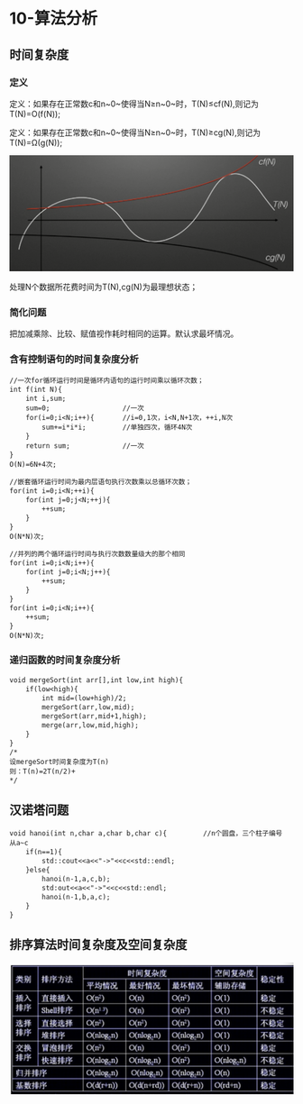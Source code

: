 # 10-算法分析

## 时间复杂度

### 定义

定义：如果存在正常数c和n~0~使得当N≥n~0~时，T(N)≤cf(N),则记为T(N)=O(f(N));

定义：如果存在正常数c和n~0~使得当N≥n~0~时，T(N)≥cg(N),则记为T(N)=Ω(g(N));

<img src="https://github.com/BlackMe2327/cloudimages27/blob/main/img/image-20211204233030090.png?raw=true" alt="image-20211204233030090"  />

处理N个数据所花费时间为T(N),cg(N)为最理想状态；

### 简化问题

把加减乘除、比较、赋值视作耗时相同的运算。默认求最坏情况。

### 含有控制语句的时间复杂度分析

```
//一次for循环运行时间是循环内语句的运行时间乘以循环次数；
int f(int N){
	int i,sum;
	sum=0;					//一次
	for(i=0;i<N;i++){		//i=0,1次，i<N,N+1次，++i,N次
		sum+=i*i*i;			//单独四次，循环4N次
	}
	return sum;				//一次
}
O(N)=6N+4次;
```

```
//嵌套循环运行时间为最内层语句执行次数乘以总循环次数；
for(int i=0;i<N;++i){
	for(int j=0;j<N;++j){
		++sum;
	}
}
O(N*N)次;
```

```
//并列的两个循环运行时间与执行次数数量级大的那个相同
for(int i=0;i<N;i++){
	for(int j=0;i<N;j++){
		++sum;
	}
}
for(int i=0;i<N;i++){
	++sum;
}
O(N*N)次;
```

### 递归函数的时间复杂度分析

```
void mergeSort(int arr[],int low,int high){
	if(low<high){
		int mid=(low+high)/2;
		mergeSort(arr,low,mid);
		mergeSort(arr,mid+1,high);
		merge(arr,low,mid,high);        
	}
}
/*
设mergeSort时间复杂度为T(n)
则：T(n)=2T(n/2)+
*/
```

## 汉诺塔问题

```
void hanoi(int n,char a,char b,char c){			//n个圆盘，三个柱子编号  从a~c
	if(n==1){
		std::cout<<a<<"->"<<c<<std::endl;
	}else{
		hanoi(n-1,a,c,b);
		std:out<<a<<"->"<<c<<std::endl;
		hanoi(n-1,b,a,c);
	}
}
```

## 排序算法时间复杂度及空间复杂度

<img src="https://github.com/BlackMe2327/cloudimages27/blob/main/img/103257-20180623225449684-1758053686.png?raw=true"  />































